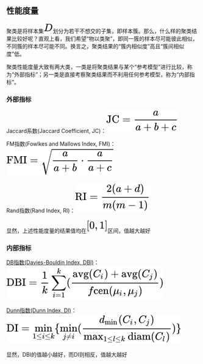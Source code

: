 
## 性能度量

聚类是将样本集![](./img/f623e75af30e62bbd73d6df5b50bb7b5.svg)划分为若干不想交的子集，即样本簇。那么，什么样的聚类结果比较好呢？直观上看，我们希望“物以类聚”，即同一簇的样本尽可能彼此相似，不同簇的样本尽可能不同。换言之，聚类结果的“簇内相似度”高且“簇间相似度”低。

聚类性能度量大致有两大类，一类是将聚类结果与某个“参考模型”进行比较，称为“外部指标”；另一类是直接考察聚类结果而不利用任何参考模型，称为“内部指标”。


### 外部指标

Jaccard系数(Jaccard Coefficient, JC)：![](./img/8b993ae2c9c151cae24ee69a50c31187.svg)

FM指数(Fowlkes and Mallows Index, FMI)：![](./img/ef10950132c9eec5fa05a75f1523887d.svg)

Rand指数(Rand Index, RI)：![](./img/8f64d82db6bae1cb9f120c023e32496b.svg)

显然，上述性能度量的结果值均在![](./img/ccfcd347d0bf65dc77afe01a3306a96b.svg)区间，值越大越好


### 内部指标

[DB指数(Davies-Bouldin Index, DBI)](https://en.wikipedia.org/wiki/Davies%E2%80%93Bouldin_index)：![](./img/83caaf846bbfa7e38c7434bd2f4e08e6.svg)

[Dunn指数(Dunn Index, DI)](https://en.wikipedia.org/wiki/Dunn_index)：![](./img/e7192ec6929d8a481bf1603bd770c2ed.svg)

显然，DBI的值越小越好，而DI则相反，值越大越好

